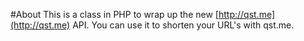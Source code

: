 #About
This is a class in PHP to wrap up the new [http://qst.me](http://qst.me) API. You can use it to shorten your URL's with qst.me.